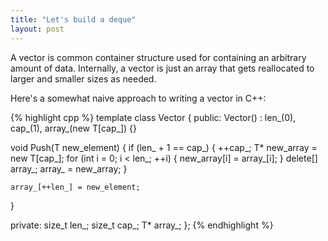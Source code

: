 ```yaml
---
title: "Let's build a deque"
layout: post
---
```


A vector is common container structure used for containing an arbitrary amount
of data. Internally, a vector is just an array that gets reallocated to larger
and smaller sizes as needed.

Here's a somewhat naive approach to writing a vector in C++:

{% highlight cpp %}
template<class T>
class Vector {
 public:
  Vector() : len_(0), cap_(1), array_(new T[cap_]) {}

  void Push(T new_element) {
    if (len_ + 1 == cap_) {
      ++cap_;
      T* new_array = new T[cap_];
      for (int i = 0; i < len_; ++i) {
        new_array[i] = array_[i];
      }
      delete[] array_;
      array_ = new_array;
    }

    array_[++len_] = new_element;
  }

 private:
  size_t len_;
  size_t cap_;
  T* array_;
};
{% endhighlight %}
